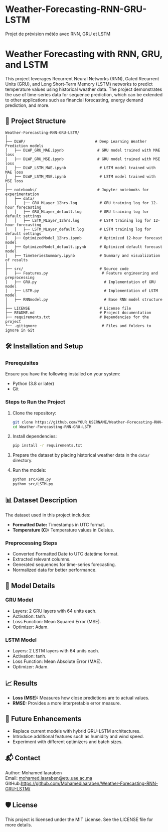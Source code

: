 # Weather-Forecasting-RNN-GRU-LSTM
Projet de prévision météo avec RNN, GRU et LSTM
# Weather Forecasting with RNN, GRU, and LSTM

This project leverages Recurrent Neural Networks (RNN), Gated Recurrent Units (GRU), and Long Short-Term Memory (LSTM) networks to predict temperature values using historical weather data. The project demonstrates the use of time-series data for sequence prediction, which can be extended to other applications such as financial forecasting, energy demand prediction, and more.

## 📁 Project Structure

```
Weather-Forecasting-RNN-GRU-LSTM/
│
├── DLWP/                               # Deep Learning Weather Prediction models
│   ├── DLWP_GRU_MAE.ipynb               # GRU model trained with MAE loss
│   ├── DLWP_GRU_MSE.ipynb               # GRU model trained with MSE loss
│   ├── DLWP_LSTM_MAE.ipynb               # LSTM model trained with MAE loss
│   ├── DLWP_LSTM_MSE.ipynb               # LSTM model trained with MSE loss
│
├── notebooks/                           # Jupyter notebooks for experimentation
│   ├── data/
│   │   ├── GRU_MLayer_12hrs.log          # GRU training log for 12-hour forecasting
│   │   ├── GRU_MLayer_default.log        # GRU training log for default settings
│   │   ├── LSTM_MLayer_12hrs.log         # LSTM training log for 12-hour forecasting
│   │   ├── LSTM_MLayer_default.log       # LSTM training log for default settings
│   ├── OptimizedModel_12hrs.ipynb        # Optimized 12-hour forecast model
│   ├── OptimizedModel_default.ipynb      # Optimized default forecast model
│   ├── TimeSeriesSummary.ipynb           # Summary and visualization of results
│
├── src/                                  # Source code
│   ├── Features.py                        # Feature engineering and preprocessing
│   ├── GRU.py                              # Implementation of GRU model
│   ├── LSTM.py                             # Implementation of LSTM model
│   ├── RNNmodel.py                         # Base RNN model structure
│
├── LICENSE                               # License file
├── README.md                             # Project documentation
├── requirements.txt                      # Dependencies for the project
└── .gitignore                             # Files and folders to ignore in Git
```

## 🛠️ Installation and Setup

### Prerequisites
Ensure you have the following installed on your system:

- Python (3.8 or later)
- Git

### Steps to Run the Project

1. Clone the repository:

   ```bash
   git clone https://github.com/YOUR_USERNAME/Weather-Forecasting-RNN-GRU-LSTM.git
   cd Weather-Forecasting-RNN-GRU-LSTM
   ```

2. Install dependencies:

   ```bash
   pip install -r requirements.txt
   ```

3. Prepare the dataset by placing historical weather data in the `data/` directory.

4. Run the models:

   ```bash
   python src/GRU.py
   python src/LSTM.py
   ```

## 📊 Dataset Description

The dataset used in this project includes:

- **Formatted Date:** Timestamps in UTC format.
- **Temperature (C):** Temperature values in Celsius.

### Preprocessing Steps

- Converted Formatted Date to UTC datetime format.
- Extracted relevant columns.
- Generated sequences for time-series forecasting.
- Normalized data for better performance.

## 🧠 Model Details

### GRU Model

- Layers: 2 GRU layers with 64 units each.
- Activation: tanh.
- Loss Function: Mean Squared Error (MSE).
- Optimizer: Adam.

### LSTM Model

- Layers: 2 LSTM layers with 64 units each.
- Activation: tanh.
- Loss Function: Mean Absolute Error (MAE).
- Optimizer: Adam.

## 📈 Results

- **Loss (MSE):** Measures how close predictions are to actual values.
- **RMSE:** Provides a more interpretable error measure.

## 🚀 Future Enhancements

- Replace current models with hybrid GRU-LSTM architectures.
- Introduce additional features such as humidity and wind speed.
- Experiment with different optimizers and batch sizes.

## 📬 Contact

Author: Mohamed Iaaraben  
Email: mohamed.iaaraben@etu.uae.ac.ma  
GitHub:https://github.com/Mohamediaaraben/Weather-Forecasting-RNN-GRU-LSTM/

## 🛡️ License

This project is licensed under the MIT License. See the LICENSE file for more details.

